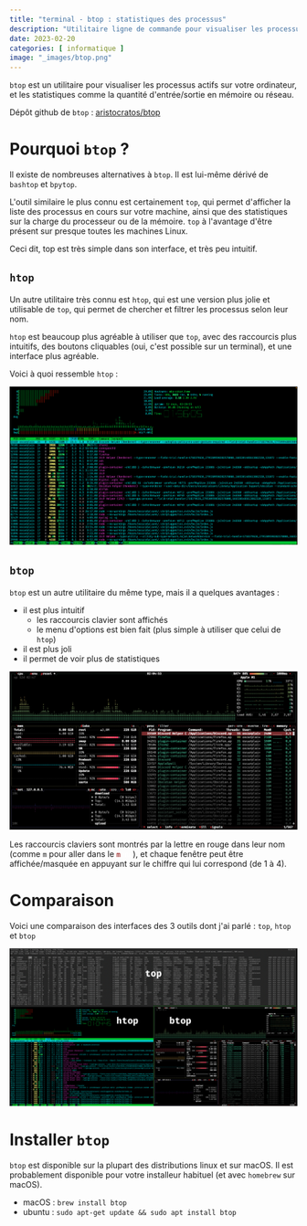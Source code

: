```yaml
---
title: "terminal - btop : statistiques des processus"
description: "Utilitaire ligne de commande pour visualiser les processus actifs et les statistiques."
date: 2023-02-20
categories: [ informatique ]
image: "_images/btop.png"
---
```


`btop` est un utilitaire pour visualiser les processus actifs sur votre ordinateur, et les statistiques comme la quantité d'entrée/sortie en mémoire ou réseau.

Dépôt github de `btop` : [aristocratos/btop](https://github.com/aristocratos/btop)

# Pourquoi `btop` ?

Il existe de nombreuses alternatives à `btop`. Il est lui-même dérivé de `bashtop` et `bpytop`.

L'outil similaire le plus connu est certainement `top`, qui permet d'afficher la liste des processus en cours sur votre machine, ainsi que des statistiques sur la charge du processeur ou de la mémoire. `top` à l'avantage d'être présent sur presque toutes les machines Linux.

Ceci dit, top est très simple dans son interface, et très peu intuitif.

## `htop`

Un autre utilitaire très connu est `htop`, qui est une version plus jolie et utilisable de `top`, qui permet de chercher et filtrer les processus selon leur nom.

`htop` est beaucoup plus agréable à utiliser que `top`, avec des raccourcis plus intuitifs, des boutons cliquables (oui, c'est possible sur un terminal), et une interface plus agréable.

Voici à quoi ressemble `htop` :

![](_images/htop.png)

## `btop`

`btop` est un autre utilitaire du même type, mais il a quelques avantages :

 - il est plus intuitif
     - les raccourcis clavier sont affichés
     - le menu d'options est bien fait (plus simple à utiliser que celui de `htop`)
 - il est plus joli
 - il permet de voir plus de statistiques

![](_images/btop.png)


Les raccourcis claviers sont montrés par la lettre en rouge dans leur nom (comme `m` pour aller dans le <code style="color: white"><span style="color:darkred">m</span>enu</code>), et chaque fenêtre peut être affichée/masquée en appuyant sur le chiffre qui lui correspond (de 1 à 4).


# Comparaison

Voici une comparaison des interfaces des 3 outils dont j'ai parlé : `top`, `htop` et `btop`

![](_images/comparaison_top_htop_btop.png)

# Installer `btop`

`btop` est disponible sur la plupart des distributions linux et sur macOS. Il est probablement disponible pour votre installeur habituel (et avec `homebrew` sur macOS).

 - macOS : `brew install btop`
 - ubuntu : `sudo apt-get update && sudo apt install btop`


